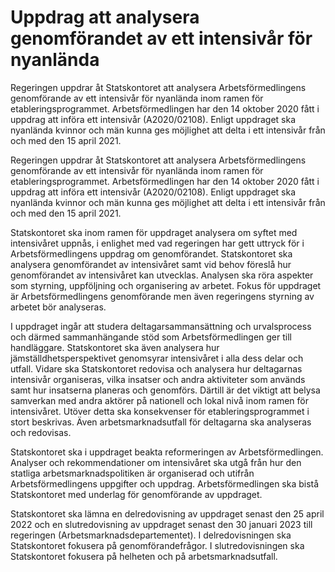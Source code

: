 # Uppdrag att analysera genomförandet av ett intensivår för nyanlända

Regeringen uppdrar åt Statskontoret att analysera Arbetsförmedlingens genomförande av ett intensivår för nyanlända inom ramen för etableringsprogrammet. Arbetsförmedlingen har den 14 oktober 2020 fått i uppdrag att införa ett intensivår (A2020/02108). Enligt uppdraget ska nyanlända kvinnor och män kunna ges möjlighet att delta i ett intensivår från och med den 15 april 2021.

Regeringen uppdrar åt Statskontoret att analysera Arbetsförmedlingens genomförande av ett intensivår för nyanlända inom ramen för etableringsprogrammet. Arbetsförmedlingen har den 14 oktober 2020 fått i uppdrag att införa ett intensivår (A2020/02108). Enligt uppdraget ska nyanlända kvinnor och män kunna ges möjlighet att delta i ett intensivår från och med den 15 april 2021.

Statskontoret ska inom ramen för uppdraget analysera om syftet med intensivåret uppnås, i enlighet med vad regeringen har gett uttryck för i Arbetsförmedlingens uppdrag om genomförandet. Statskontoret ska analysera genomförandet av intensivåret samt vid behov föreslå hur genomförandet av intensivåret kan utvecklas. Analysen ska röra aspekter som styrning, uppföljning och organisering av arbetet. Fokus för uppdraget är Arbetsförmedlingens genomförande men även regeringens styrning av arbetet bör analyseras.

I uppdraget ingår att studera deltagarsammansättning och urvalsprocess och därmed sammanhängande stöd som Arbetsförmedlingen ger till handläggare. Statskontoret ska även analysera hur jämställdhetsperspektivet genomsyrar intensivåret i alla dess delar och utfall. Vidare ska Statskontoret redovisa och analysera hur deltagarnas intensivår organiseras, vilka insatser och andra aktiviteter som används samt hur insatserna planeras och genomförs. Därtill är det viktigt att belysa samverkan med andra aktörer på nationell och lokal nivå inom ramen för intensivåret. Utöver detta ska konsekvenser för etableringsprogrammet i stort beskrivas. Även arbetsmarknadsutfall för deltagarna ska analyseras och redovisas.

Statskontoret ska i uppdraget beakta reformeringen av Arbetsförmedlingen. Analyser och rekommendationer om intensivåret ska utgå från hur den statliga arbetsmarknadspolitiken är organiserad och utifrån Arbetsförmedlingens uppgifter och uppdrag. Arbetsförmedlingen ska bistå Statskontoret med underlag för genomförande av uppdraget.

Statskontoret ska lämna en delredovisning av uppdraget senast den 25 april 2022 och en slutredovisning av uppdraget senast den 30 januari 2023 till regeringen (Arbetsmarknadsdepartementet). I delredovisningen ska Statskontoret fokusera på genomförandefrågor. I slutredovisningen ska Statskontoret fokusera på helheten och på arbetsmarknadsutfall.
